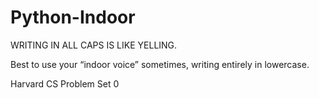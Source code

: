 # Python-Indoor

WRITING IN ALL CAPS IS LIKE YELLING.

Best to use your “indoor voice” sometimes, writing entirely in lowercase.

Harvard CS Problem Set 0
